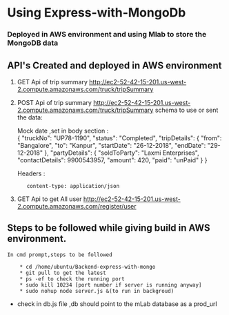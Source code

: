 # Using Express-with-MongoDb #


### Deployed in AWS environment and using Mlab to store the MongoDB data

## API's Created and deployed in AWS environment

1) GET Api of trip summary http://ec2-52-42-15-201.us-west-2.compute.amazonaws.com/truck/tripSummary
2) POST Api of trip summary http://ec2-52-42-15-201.us-west-2.compute.amazonaws.com/truck/tripSummary
    schema to use or sent the data:

    Mock date ,set in body section :   
	    {
			"truckNo": "UP78-1190",
			"status": "Completed",
			"tripDetails": {
				"from": "Bangalore",
				"to": "Kanpur",
				"startDate": "26-12-2018",
				"endDate": "29-12-2018"
			},
			"partyDetails": {
				"soldToParty": "Laxmi Enterprises",
				"contactDetails": 9900543957,
				"amount": 420,
				"paid": "unPaid"
			}
		}

	Headers :

	      content-type: application/json 	
   
3) GET Api to get All user http://ec2-52-42-15-201.us-west-2.compute.amazonaws.com/register/user

## Steps to be followed while giving build in AWS environment.

	In cmd prompt,steps to be followed

		* cd /home/ubuntu/Backend-express-with-mongo
		* git pull to get the latest
		* ps -ef to check the running port
		* sudo kill 10234 [port number if server is running anyway]
		* sudo nohup node server.js &(to run in backgroud)

* check in db.js file ,db should point to the mLab database as a prod_url
